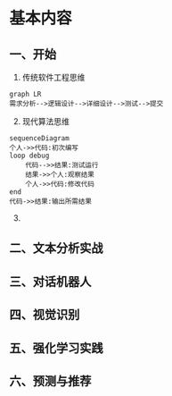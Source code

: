 # 基本内容

## 一、开始

1. 传统软件工程思维
   
```mermaid
graph LR
需求分析-->逻辑设计-->详细设计-->测试-->提交
```

2. 现代算法思维
   
```mermaid
sequenceDiagram
个人->>代码:初次编写
loop debug
    代码-->>结果:测试运行
    结果->>个人:观察结果
    个人->>代码:修改代码
end
代码->>结果:输出所需结果
```

3. 

## 二、文本分析实战

## 三、对话机器人

## 四、视觉识别

## 五、强化学习实践

## 六、预测与推荐


